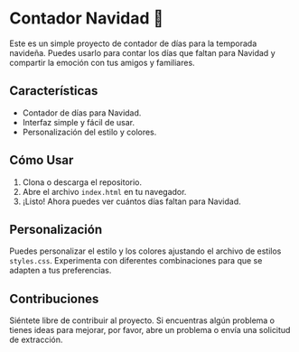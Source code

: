 # Contador Navidad 🎄

Este es un simple proyecto de contador de días para la temporada navideña. Puedes usarlo para contar los días que faltan para Navidad y compartir la emoción con tus amigos y familiares.

## Características

- Contador de días para Navidad.
- Interfaz simple y fácil de usar.
- Personalización del estilo y colores.

## Cómo Usar

1. Clona o descarga el repositorio.
2. Abre el archivo `index.html` en tu navegador.
3. ¡Listo! Ahora puedes ver cuántos días faltan para Navidad.

## Personalización

Puedes personalizar el estilo y los colores ajustando el archivo de estilos `styles.css`. Experimenta con diferentes combinaciones para que se adapten a tus preferencias.

## Contribuciones

Siéntete libre de contribuir al proyecto. Si encuentras algún problema o tienes ideas para mejorar, por favor, abre un problema o envía una solicitud de extracción.
